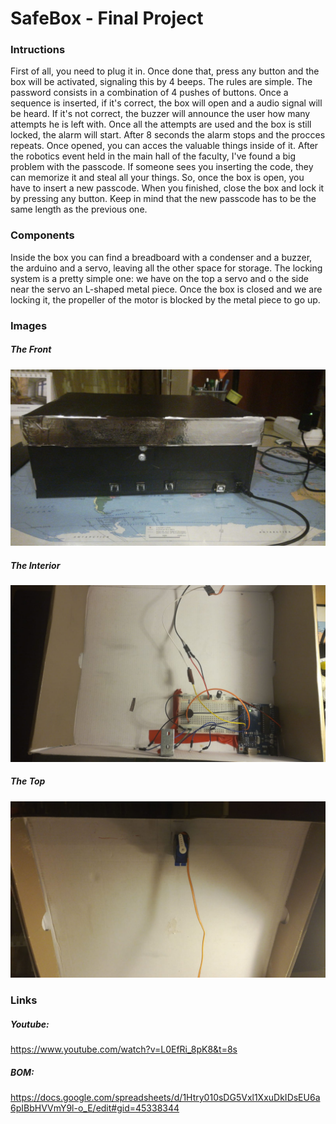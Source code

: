 # SafeBox - Final Project

### Intructions
First of all, you need to plug it in. Once done that, press any button and the box will be activated, signaling this by 4 beeps.
The rules are simple. The password consists in a combination of 4 pushes of buttons. Once a sequence is inserted, if it's correct, the box will open and a audio signal will be heard. If it's not correct, the buzzer will announce the user how many attempts he is left with. Once all the attempts are used and the box is still locked, the alarm will start. After 8 seconds the alarm stops and the procces repeats.
Once opened, you can acces the valuable things inside of it. After the robotics event held in the main hall of the faculty, I've found a big problem with the passcode. If someone sees you inserting the code, they can memorize it and steal all your things. So, once the box is open, you have to insert a new passcode. When you finished, close the box and lock it by pressing any button. Keep in mind that the new passcode has to be the same length as the previous one.

### Components
Inside the box you can find a breadboard with a condenser and a buzzer, the arduino and a servo, leaving all the other space for storage. The locking system is a pretty simple one: we have on the top a servo and o the side near the servo an L-shaped metal piece. Once the box is closed and we are locking it, the propeller of the motor is blocked by the metal piece to go up. 

### Images
##### The Front
![Image from the front](https://github.com/teniii/Lab-Introduction-to-robotics/blob/master/Final%20Project/The%20front.jpeg?raw=true)
##### The Interior
![The interior](https://github.com/teniii/Lab-Introduction-to-robotics/blob/master/Final%20Project/The%20interior.jpeg?raw=true)
##### The Top
![The top](https://github.com/teniii/Lab-Introduction-to-robotics/blob/master/Final%20Project/The%20top.jpeg?raw=true)

### Links
##### Youtube:
https://www.youtube.com/watch?v=L0EfRi_8pK8&t=8s
##### BOM:
https://docs.google.com/spreadsheets/d/1Htry010sDG5Vxl1XxuDkIDsEU6a6pIBbHVVmY9l-o_E/edit#gid=45338344

